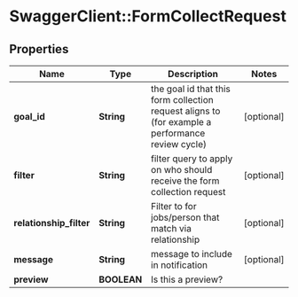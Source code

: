 # SwaggerClient::FormCollectRequest

## Properties
Name | Type | Description | Notes
------------ | ------------- | ------------- | -------------
**goal_id** | **String** | the goal id that this form collection request aligns to (for example a performance review cycle) | [optional] 
**filter** | **String** | filter query to apply on who should receive the form collection request | [optional] 
**relationship_filter** | **String** | Filter to for jobs/person that match via relationship | [optional] 
**message** | **String** | message to include in notification | [optional] 
**preview** | **BOOLEAN** | Is this a preview? | 



